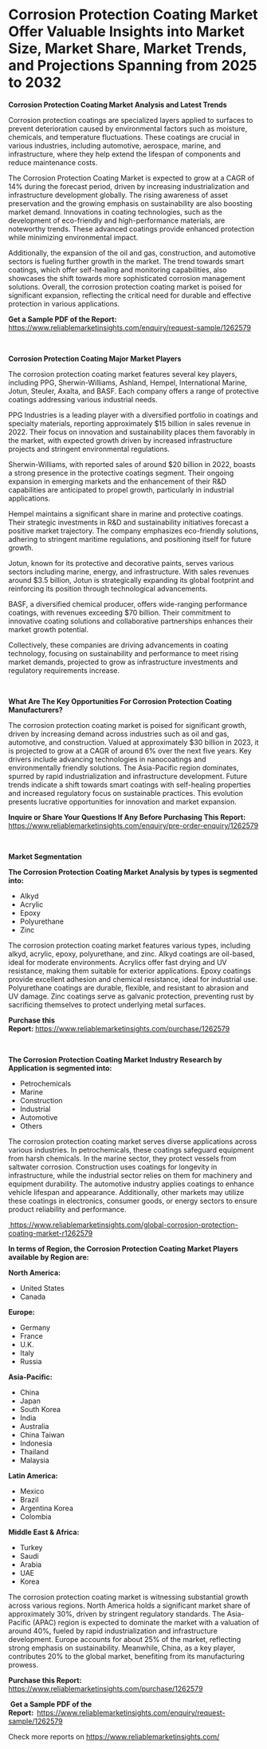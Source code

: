 <p><h1>Corrosion Protection Coating Market Offer Valuable Insights into Market Size, Market Share, Market Trends, and Projections Spanning from 2025 to 2032</h1></p><p><strong>Corrosion Protection Coating Market Analysis and Latest Trends</strong></p>
<p><p>Corrosion protection coatings are specialized layers applied to surfaces to prevent deterioration caused by environmental factors such as moisture, chemicals, and temperature fluctuations. These coatings are crucial in various industries, including automotive, aerospace, marine, and infrastructure, where they help extend the lifespan of components and reduce maintenance costs.</p><p>The Corrosion Protection Coating Market is expected to grow at a CAGR of 14% during the forecast period, driven by increasing industrialization and infrastructure development globally. The rising awareness of asset preservation and the growing emphasis on sustainability are also boosting market demand. Innovations in coating technologies, such as the development of eco-friendly and high-performance materials, are noteworthy trends. These advanced coatings provide enhanced protection while minimizing environmental impact.</p><p>Additionally, the expansion of the oil and gas, construction, and automotive sectors is fueling further growth in the market. The trend towards smart coatings, which offer self-healing and monitoring capabilities, also showcases the shift towards more sophisticated corrosion management solutions. Overall, the corrosion protection coating market is poised for significant expansion, reflecting the critical need for durable and effective protection in various applications.</p></p>
<p><strong>Get a Sample PDF of the Report:&nbsp;</strong> <a href="https://www.reliablemarketinsights.com/enquiry/request-sample/1262579?utm_campaign=2943&utm_medium=2&utm_source=Github&utm_content=ia&utm_term=31032025&utm_id=corrosion-protection-coating">https://www.reliablemarketinsights.com/enquiry/request-sample/1262579</a></p>
<p>&nbsp;</p>
<p><strong>Corrosion Protection Coating Major Market Players</strong></p>
<p><p>The corrosion protection coating market features several key players, including PPG, Sherwin-Williams, Ashland, Hempel, International Marine, Jotun, Steuler, Axalta, and BASF. Each company offers a range of protective coatings addressing various industrial needs.</p><p>PPG Industries is a leading player with a diversified portfolio in coatings and specialty materials, reporting approximately $15 billion in sales revenue in 2022. Their focus on innovation and sustainability places them favorably in the market, with expected growth driven by increased infrastructure projects and stringent environmental regulations.</p><p>Sherwin-Williams, with reported sales of around $20 billion in 2022, boasts a strong presence in the protective coatings segment. Their ongoing expansion in emerging markets and the enhancement of their R&D capabilities are anticipated to propel growth, particularly in industrial applications.</p><p>Hempel maintains a significant share in marine and protective coatings. Their strategic investments in R&D and sustainability initiatives forecast a positive market trajectory. The company emphasizes eco-friendly solutions, adhering to stringent maritime regulations, and positioning itself for future growth.</p><p>Jotun, known for its protective and decorative paints, serves various sectors including marine, energy, and infrastructure. With sales revenues around $3.5 billion, Jotun is strategically expanding its global footprint and reinforcing its position through technological advancements.</p><p>BASF, a diversified chemical producer, offers wide-ranging performance coatings, with revenues exceeding $70 billion. Their commitment to innovative coating solutions and collaborative partnerships enhances their market growth potential.</p><p>Collectively, these companies are driving advancements in coating technology, focusing on sustainability and performance to meet rising market demands, projected to grow as infrastructure investments and regulatory requirements increase.</p></p>
<p>&nbsp;</p>
<p><strong>What Are The Key Opportunities For Corrosion Protection Coating Manufacturers?</strong></p>
<p><p>The corrosion protection coating market is poised for significant growth, driven by increasing demand across industries such as oil and gas, automotive, and construction. Valued at approximately $30 billion in 2023, it is projected to grow at a CAGR of around 6% over the next five years. Key drivers include advancing technologies in nanocoatings and environmentally friendly solutions. The Asia-Pacific region dominates, spurred by rapid industrialization and infrastructure development. Future trends indicate a shift towards smart coatings with self-healing properties and increased regulatory focus on sustainable practices. This evolution presents lucrative opportunities for innovation and market expansion.</p></p>
<p><strong>Inquire or Share Your Questions If Any Before Purchasing This Report:</strong> <a href="https://www.reliablemarketinsights.com/enquiry/pre-order-enquiry/1262579?utm_campaign=2943&utm_medium=2&utm_source=Github&utm_content=ia&utm_term=31032025&utm_id=corrosion-protection-coating">https://www.reliablemarketinsights.com/enquiry/pre-order-enquiry/1262579</a></p>
<p>&nbsp;</p>
<p><strong>Market Segmentation</strong></p>
<p><strong>The Corrosion Protection Coating Market Analysis by types is segmented into:</strong></p>
<p><ul><li>Alkyd</li><li>Acrylic</li><li>Epoxy</li><li>Polyurethane</li><li>Zinc</li></ul></p>
<p><p>The corrosion protection coating market features various types, including alkyd, acrylic, epoxy, polyurethane, and zinc. Alkyd coatings are oil-based, ideal for moderate environments. Acrylics offer fast drying and UV resistance, making them suitable for exterior applications. Epoxy coatings provide excellent adhesion and chemical resistance, ideal for industrial use. Polyurethane coatings are durable, flexible, and resistant to abrasion and UV damage. Zinc coatings serve as galvanic protection, preventing rust by sacrificing themselves to protect underlying metal surfaces.</p></p>
<p><strong>Purchase this Report:&nbsp;</strong><a href="https://www.reliablemarketinsights.com/purchase/1262579?utm_campaign=2943&utm_medium=2&utm_source=Github&utm_content=ia&utm_term=31032025&utm_id=corrosion-protection-coating">https://www.reliablemarketinsights.com/purchase/1262579</a></p>
<p>&nbsp;</p>
<p><strong>The Corrosion Protection Coating Market Industry Research by Application is segmented into:</strong></p>
<p><ul><li>Petrochemicals</li><li>Marine</li><li>Construction</li><li>Industrial</li><li>Automotive</li><li>Others</li></ul></p>
<p><p>The corrosion protection coating market serves diverse applications across various industries. In petrochemicals, these coatings safeguard equipment from harsh chemicals. In the marine sector, they protect vessels from saltwater corrosion. Construction uses coatings for longevity in infrastructure, while the industrial sector relies on them for machinery and equipment durability. The automotive industry applies coatings to enhance vehicle lifespan and appearance. Additionally, other markets may utilize these coatings in electronics, consumer goods, or energy sectors to ensure product reliability and performance.</p></p>
<p><a href="https://www.reliablemarketinsights.com/global-corrosion-protection-coating-market-r1262579?utm_campaign=2943&utm_medium=2&utm_source=Github&utm_content=ia&utm_term=31032025&utm_id=corrosion-protection-coating">&nbsp;https://www.reliablemarketinsights.com/global-corrosion-protection-coating-market-r1262579</a></p>
<p><strong>In terms of Region, the Corrosion Protection Coating Market Players available by Region are:</strong></p>
<p>
    <p> <strong> North America: </strong>
        <ul>
            <li>United States</li>
            <li>Canada</li>
        </ul>
        </p> 
    <p> <strong> Europe: </strong>
        <ul>
            <li>Germany</li>
            <li>France</li>
            <li>U.K.</li>
            <li>Italy</li>
            <li>Russia</li>
        </ul>
        </p> 
    <p> <strong> Asia-Pacific: </strong>
        <ul>
            <li>China</li>
            <li>Japan</li>
            <li>South Korea</li>
            <li>India</li>
            <li>Australia</li>
            <li>China Taiwan</li>
            <li>Indonesia</li>
            <li>Thailand</li>
            <li>Malaysia</li>
        </ul>
        </p> 
    <p> <strong> Latin America: </strong>
        <ul>
            <li>Mexico</li>
            <li>Brazil</li>
            <li>Argentina Korea</li>
            <li>Colombia</li>
        </ul>
        </p> 
    <p> <strong> Middle East & Africa: </strong>
        <ul>
            <li>Turkey</li>
            <li>Saudi</li>
            <li>Arabia</li>
            <li>UAE</li>
            <li>Korea</li>
        </ul>
    </p>
    </p>
<p><p>The corrosion protection coating market is witnessing substantial growth across various regions. North America holds a significant market share of approximately 30%, driven by stringent regulatory standards. The Asia-Pacific (APAC) region is expected to dominate the market with a valuation of around 40%, fueled by rapid industrialization and infrastructure development. Europe accounts for about 25% of the market, reflecting strong emphasis on sustainability. Meanwhile, China, as a key player, contributes 20% to the global market, benefiting from its manufacturing prowess.</p></p>
<p><strong>Purchase this Report: </strong><a href="https://www.reliablemarketinsights.com/purchase/1262579?utm_campaign=2943&utm_medium=2&utm_source=Github&utm_content=ia&utm_term=31032025&utm_id=corrosion-protection-coating">https://www.reliablemarketinsights.com/purchase/1262579</a></p>
<p>&nbsp;<strong>Get a Sample PDF of the Report:&nbsp;&nbsp;</strong><a href="https://www.reliablemarketinsights.com/enquiry/request-sample/1262579?utm_campaign=2943&utm_medium=2&utm_source=Github&utm_content=ia&utm_term=31032025&utm_id=corrosion-protection-coating">https://www.reliablemarketinsights.com/enquiry/request-sample/1262579</a></p>
<p><strong></strong></p>
<p>Check more reports on <a href="https://www.reliablemarketinsights.com/?utm_campaign=2943&utm_medium=2&utm_source=Github&utm_content=ia&utm_term=31032025&utm_id=corrosion-protection-coating">https://www.reliablemarketinsights.com/</a></p>